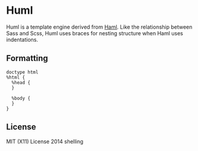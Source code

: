 # Huml

Huml is a template engine derived from [Haml](github.com/haml/haml).
Like the relationship between Sass and Scss, Huml uses braces for nesting structure
when Haml uses indentations.

## Formatting

    doctype html
    %html {
      %head {
      }

      %body {
      }
    }

## License

MIT (X11) License 2014 shelling
